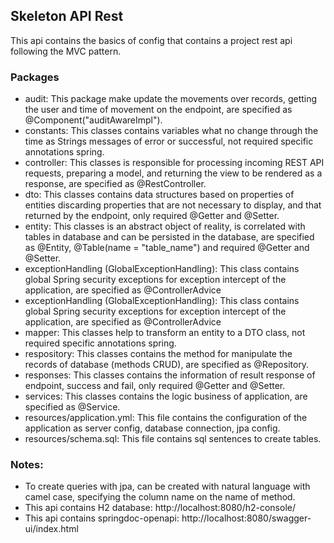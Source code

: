 ## Skeleton API Rest

This api contains the basics of config that contains a project rest api 
following the MVC pattern.

### Packages
- audit: This package make update the movements over records, getting the user and time of movement on the endpoint, are specified as @Component("auditAwareImpl").
- constants: This classes contains variables what no change through the time as Strings messages of error or successful, not required specific annotations spring.
- controller: This classes is responsible for processing incoming REST API requests, preparing a model, and returning the view to be rendered as a response, are specified as @RestController.
- dto: This classes contains data structures based on properties of entities discarding properties that are not necessary to display, and that returned by the endpoint, only required @Getter and @Setter.
- entity: This classes is an abstract object of reality, is correlated with tables in database and can be persisted in the database, are specified as @Entity, @Table(name = "table_name") and required @Getter and @Setter.
- exceptionHandling (GlobalExceptionHandling): This class contains global Spring security exceptions for  exception intercept of the application, are specified as @ControllerAdvice
- exceptionHandling (GlobalExceptionHandling): This class contains global Spring security exceptions for  exception intercept of the application, are specified as @ControllerAdvice
- mapper: This classes help to transform an entity to a DTO class, not required specific annotations spring.
- respository: This classes contains the method for manipulate the records of database (methods CRUD), are specified as @Repository.
- responses: This classes contains the information of result response of endpoint, success and fail, only required @Getter and @Setter.
- services: This classes contains the logic business of application, are specified as @Service.
- resources/application.yml: This file contains the configuration of the application as server config, database connection, jpa config.
- resources/schema.sql: This file contains sql sentences to create tables.

### Notes:
- To create queries with jpa, can be created with natural language with camel case, specifying the column name on the name of method.
- This api contains H2 database: http://localhost:8080/h2-console/
- This api contains springdoc-openapi: http://localhost:8080/swagger-ui/index.html
